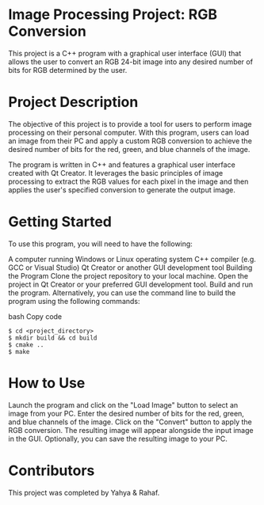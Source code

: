 # Image Processing Project: RGB Conversion

This project is a C++ program with a graphical user interface (GUI) that allows the user to convert an RGB 24-bit image into any desired number of bits for RGB determined by the user.

# Project Description

The objective of this project is to provide a tool for users to perform image processing on their personal computer. With this program, users can load an image from their PC and apply a custom RGB conversion to achieve the desired number of bits for the red, green, and blue channels of the image.

The program is written in C++ and features a graphical user interface created with Qt Creator. It leverages the basic principles of image processing to extract the RGB values for each pixel in the image and then applies the user's specified conversion to generate the output image.

# Getting Started

To use this program, you will need to have the following:

A computer running Windows or Linux operating system
C++ compiler (e.g. GCC or Visual Studio)
Qt Creator or another GUI development tool
Building the Program
Clone the project repository to your local machine.
Open the project in Qt Creator or your preferred GUI development tool.
Build and run the program.
Alternatively, you can use the command line to build the program using the following commands:

bash
Copy code
```
$ cd <project_directory>
$ mkdir build && cd build
$ cmake ..
$ make
```
# How to Use

Launch the program and click on the "Load Image" button to select an image from your PC.
Enter the desired number of bits for the red, green, and blue channels of the image.
Click on the "Convert" button to apply the RGB conversion.
The resulting image will appear alongside the input image in the GUI.
Optionally, you can save the resulting image to your PC.
# Contributors

This project was completed by Yahya & Rahaf.

